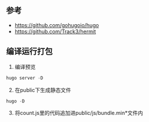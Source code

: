 ## 参考
- https://github.com/gohugoio/hugo
- https://github.com/Track3/hermit

## 编译运行打包
1. 编译预览
```go
hugo server -D
```
2. 在public下生成静态文件
```go
hugo -D
```
3. 将count.js里的代码追加进public/js/bundle.min*文件内
